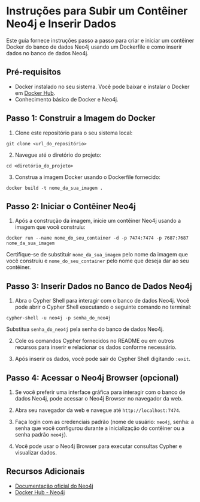 # Instruções para Subir um Contêiner Neo4j e Inserir Dados

Este guia fornece instruções passo a passo para criar e iniciar um contêiner Docker do banco de dados Neo4j usando um Dockerfile e como inserir dados no banco de dados Neo4j.

## Pré-requisitos

- Docker instalado no seu sistema. Você pode baixar e instalar o Docker em [Docker Hub](https://hub.docker.com/).
- Conhecimento básico de Docker e Neo4j.

## Passo 1: Construir a Imagem do Docker

1. Clone este repositório para o seu sistema local:

```
git clone <url_do_repositório>
```

2. Navegue até o diretório do projeto:

```
cd <diretório_do_projeto>
```
3. Construa a imagem Docker usando o Dockerfile fornecido:

```
docker build -t nome_da_sua_imagem .
```

## Passo 2: Iniciar o Contêiner Neo4j

1. Após a construção da imagem, inicie um contêiner Neo4j usando a imagem que você construiu:

```
docker run --name nome_do_seu_container -d -p 7474:7474 -p 7687:7687 nome_da_sua_imagem
```

Certifique-se de substituir `nome_da_sua_imagem` pelo nome da imagem que você construiu e `nome_do_seu_container` pelo nome que deseja dar ao seu contêiner.

## Passo 3: Inserir Dados no Banco de Dados Neo4j

1. Abra o Cypher Shell para interagir com o banco de dados Neo4j. Você pode abrir o Cypher Shell executando o seguinte comando no terminal:
```
cypher-shell -u neo4j -p senha_do_neo4j
```
Substitua `senha_do_neo4j` pela senha do banco de dados Neo4j.

2. Cole os comandos Cypher fornecidos no README ou em outros recursos para inserir e relacionar os dados conforme necessário.

3. Após inserir os dados, você pode sair do Cypher Shell digitando `:exit`.

## Passo 4: Acessar o Neo4j Browser (opcional)

1. Se você preferir uma interface gráfica para interagir com o banco de dados Neo4j, pode acessar o Neo4j Browser no navegador da web.

2. Abra seu navegador da web e navegue até `http://localhost:7474`.

3. Faça login com as credenciais padrão (nome de usuário: `neo4j`, senha: a senha que você configurou durante a inicialização do contêiner ou a senha padrão `neo4j`).

4. Você pode usar o Neo4j Browser para executar consultas Cypher e visualizar dados.

## Recursos Adicionais

- [Documentação oficial do Neo4j](https://neo4j.com/docs/)
- [Docker Hub - Neo4j](https://hub.docker.com/_/neo4j)

